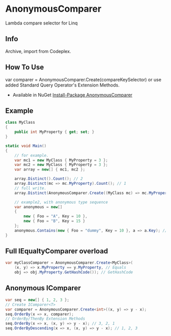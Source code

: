 # AnonymousComparer
Lambda compare selector for Linq

Info
---
Archive, import from Codeplex.

How To Use
---
var comparer = AnonymousComparer.Create(compareKeySelector) or use added Standard Query Operator's Extension Methods.

* Available in NuGet [Install-Package AnonymousComparer](http://nuget.org/List/Packages/AnonymousComparer)

Example
---
```csharp
class MyClass
{
    public int MyProperty { get; set; }
}

static void Main()
{
    // for example.
    var mc1 = new MyClass { MyProperty = 3 };
    var mc2 = new MyClass { MyProperty = 3 };
    var array = new[] { mc1, mc2 };

    array.Distinct().Count(); // 2
    array.Distinct(mc => mc.MyProperty).Count(); // 1
    // full write.
    array.Distinct(AnonymousComparer.Create((MyClass mc) => mc.MyProperty));

    // example2, with anonymous type sequence
    var anonymous = new[] 
    {
        new { Foo = "A", Key = 10 },
        new { Foo = "B", Key = 15 }
    };
    anonymous.Contains(new { Foo = "dummy", Key = 10 }, a => a.Key); // true
}
```

Full IEqualtyComparer<T> overload
---
```csharp
var myClassComparer = AnonymousComparer.Create<MyClass>(
    (x, y) => x.MyProperty == y.MyProperty, // Equals
    obj => obj.MyProperty.GetHashCode()); // GetHashCode
```

Anonymous IComparer<T>
---
```csharp
var seq = new[] { 1, 2, 3 };
// Create IComparer<T>
var comparer = AnonymousComparer.Create<int>((x, y) => y - x);
seq.OrderBy(x => x, comparer);
// OrderBy/ThenBy Extension Methods
seq.OrderBy(x => x, (x, y) => y - x); // 3, 2, 1
seq.OrderByDescending(x => x, (x, y) => y - x); // 1, 2, 3
```
